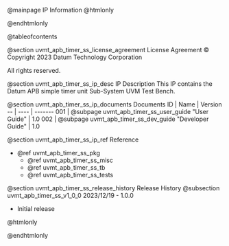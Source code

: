 @mainpage IP Information
@htmlonly
<div class="autonumbering">
@endhtmlonly


@tableofcontents


@section uvmt_apb_timer_ss_license_agreement License Agreement
© Copyright 2023 Datum Technology Corporation

All rights reserved.


@section uvmt_apb_timer_ss_ip_desc IP Description
This IP contains the Datum APB simple timer unit Sub-System UVM Test Bench.



@section uvmt_apb_timer_ss_ip_documents Documents
ID | Name | Version
-- | ---- | -------
001 | @subpage uvmt_apb_timer_ss_user_guide "User Guide" | 1.0
002 | @subpage uvmt_apb_timer_ss_dev_guide "Developer Guide" | 1.0


@section uvmt_apb_timer_ss_ip_ref Reference
 * @ref uvmt_apb_timer_ss_pkg
   * @ref uvmt_apb_timer_ss_misc
   * @ref uvmt_apb_timer_ss_tb
   * @ref uvmt_apb_timer_ss_tests


@section uvmt_apb_timer_ss_release_history Release History
@subsection uvmt_apb_timer_ss_v1_0_0 2023/12/19 - 1.0.0
- Initial release


@htmlonly
</div>
@endhtmlonly